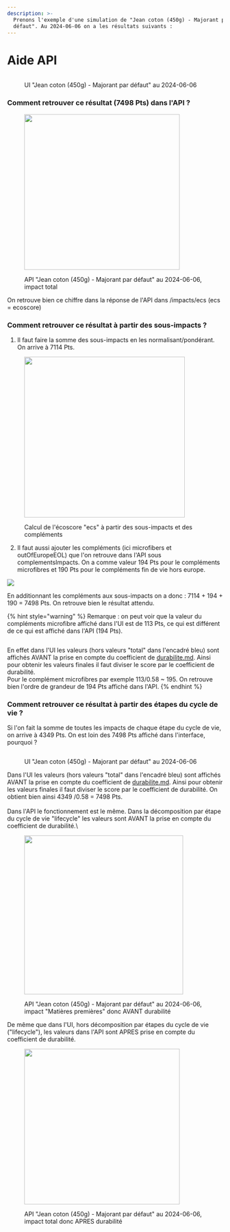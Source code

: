 ```yaml
---
description: >-
  Prenons l'exemple d'une simulation de "Jean coton (450g) - Majorant par
  défaut". Au 2024-06-06 on a les résultats suivants :
---
```


# Aide API



<figure><img src="../.gitbook/assets/image (100).png" alt=""><figcaption><p>UI "Jean coton (450g) - Majorant par défaut" au 2024-06-06</p></figcaption></figure>



### Comment retrouver ce résultat (7498 Pts) dans l'API ?

<figure><img src="../.gitbook/assets/image (102).png" alt="" width="363"><figcaption><p>API "Jean coton (450g) - Majorant par défaut" au 2024-06-06, impact total</p></figcaption></figure>

On retrouve bien ce chiffre dans la réponse de l'API dans /impacts/ecs (ecs = ecoscore)

### Comment retrouver ce résultat à partir des sous-impacts ?

1. Il faut faire la somme des sous-impacts en les normalisant/pondérant. On arrive à 7114 Pts.

<figure><img src="../.gitbook/assets/image (103).png" alt="" width="375"><figcaption><p>Calcul de l'écoscore "ecs" à partir des sous-impacts et des compléments</p></figcaption></figure>

2. Il faut aussi ajouter les compléments (ici microfibers et outOfEuropeEOL) que l'on retrouve dans l'API sous complementsImpacts. On a comme valeur 194 Pts pour le compléments microfibres et 190 Pts pour le compléments fin de vie hors europe.

![](<../.gitbook/assets/image (104).png>)

En additionnant les compléments aux sous-impacts on a donc : 7114 + 194 + 190 = 7498 Pts. On retrouve bien le résultat attendu.

{% hint style="warning" %}
Remarque : on peut voir que la valeur du compléments microfibre affiché dans l'UI est de 113 Pts, ce qui est différent de ce qui est affiché dans l'API (194 Pts).

<img src="../.gitbook/assets/image (99).png" alt="" data-size="original">



En effet dans l'UI les valeurs (hors valeurs "total" dans l'encadré bleu) sont affichés AVANT la prise en compte du coefficient de  [durabilite.md](durabilite.md "mention"). Ainsi pour obtenir les valeurs finales il faut diviser le score par le coefficient de durabilité. \
Pour le complément microfibres par exemple 113/0.58 \~ 195. On retrouve bien l'ordre de grandeur de 194 Pts affiché dans l'API.
{% endhint %}

### Comment retrouver ce résultat à partir des étapes du cycle de vie ?

Si l'on fait la somme de toutes les impacts de chaque étape du cycle de vie, on arrive à 4349 Pts. On est loin des 7498 Pts affiché dans l'interface, pourquoi ?

<figure><img src="../.gitbook/assets/image (106).png" alt=""><figcaption><p>UI "Jean coton (450g) - Majorant par défaut" au 2024-06-06</p></figcaption></figure>

Dans l'UI les valeurs (hors valeurs "total" dans l'encadré bleu) sont affichés AVANT la prise en compte du coefficient de  [durabilite.md](durabilite.md "mention"). Ainsi pour obtenir les valeurs finales il faut diviser le score par le coefficient de durabilité. On obtient bien ainsi 4349 /0.58 = 7498 Pts.\
\
Dans l'API le fonctionnement est le même. Dans la décomposition par étape du cycle de vie "lifecycle" les valeurs sont AVANT la prise en compte du coefficient de durabilité.\


<figure><img src="../.gitbook/assets/image (109).png" alt="" width="371"><figcaption><p>API "Jean coton (450g) - Majorant par défaut" au 2024-06-06, impact "Matières premières" donc AVANT durabilité</p></figcaption></figure>

De même que dans l'UI, hors décomposition par étapes du cycle de vie ("lifecycle"), les valeurs dans l'API sont APRES prise en compte du coefficient de durabilité.&#x20;

<figure><img src="../.gitbook/assets/image.png" alt="" width="363"><figcaption><p>API "Jean coton (450g) - Majorant par défaut" au 2024-06-06, impact total donc APRES durabilité</p></figcaption></figure>
